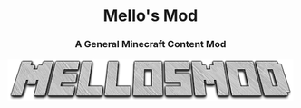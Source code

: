 <h1 align="center">Mello's Mod</h1>
<h3 align="center">A General Minecraft Content Mod</h3>

![image](https://github.com/Mellozx/MellosMod/blob/Master/Textures/icon-mellosmod.png)



